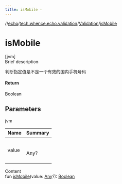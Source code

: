 ```yaml
---
title: isMobile -
---
```

//[echo](../../index.md)/[tech.whence.echo.validation](../index.md)/[Validation](index.md)/[isMobile](is-mobile.md)



# isMobile  
[jvm]  
Brief description  


判断指定值是不是一个有效的国内手机号码



#### Return  


Boolean



## Parameters  
  
jvm  
  
|  Name|  Summary| 
|---|---|
| value| <br><br>Any?<br><br>
  
  
Content  
fun [isMobile](is-mobile.md)(value: [Any](https://kotlinlang.org/api/latest/jvm/stdlib/kotlin/-any/index.html)?): [Boolean](https://kotlinlang.org/api/latest/jvm/stdlib/kotlin/-boolean/index.html)  



